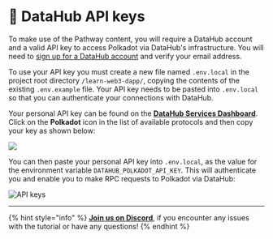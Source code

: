 # 🧩 DataHub API keys

To make use of the Pathway content, you will require a DataHub account and a valid API key to access Polkadot via DataHub's infrastructure.
You will need to [sign up for a DataHub account](https://auth.figment.io/sign_up) and verify your email address.

To use your API key you must create a new file named `.env.local` in the project root directory `/learn-web3-dapp/`, copying the contents of the existing `.env.example` file. Your API key needs to be pasted into `.env.local` so that you can authenticate your connections with DataHub.

Your personal API key can be found on the [**DataHub Services Dashboard**](https://datahub.figment.io/). Click on the **Polkadot** icon in the list of available protocols and then copy your key as shown below:

![](../../../.gitbook/assets/pathways/polkadot/polkadot-setup.gif)

You can then paste your personal API key into `.env.local`, as the value for the environment variable `DATAHUB_POLKADOT_API_KEY`. This will authenticate you and enable you to make RPC requests to Polkadot via DataHub:

![API keys](https://user-images.githubusercontent.com/2707197/136940513-e1f95d43-f107-43ab-8cc4-bd0485510dbc.png)

---------------------------

{% hint style="info" %}
[**Join us on Discord**](https://figment.io/devchat), if you encounter any issues with the tutorial or have any questions!
{% endhint %}
